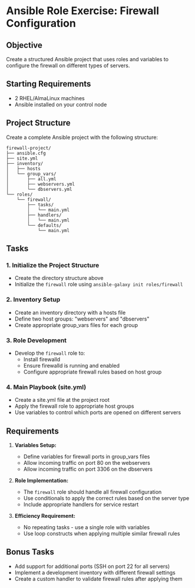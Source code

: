 # Ansible Role Exercise: Firewall Configuration

## Objective
Create a structured Ansible project that uses roles and variables to configure the firewall on different types of servers.

## Starting Requirements
* 2 RHEL/AlmaLinux machines
* Ansible installed on your control node

## Project Structure
Create a complete Ansible project with the following structure:

```
firewall-project/
├── ansible.cfg
├── site.yml
├── inventory/
│   ├── hosts
│   └── group_vars/
│       ├── all.yml
│       ├── webservers.yml
│       └── dbservers.yml
└── roles/
    └── firewall/
        ├── tasks/
        │   └── main.yml
        ├── handlers/
        │   └── main.yml
        └── defaults/
            └── main.yml
```

## Tasks

### 1. Initialize the Project Structure
* Create the directory structure above
* Initialize the `firewall` role using `ansible-galaxy init roles/firewall`

### 2. Inventory Setup
* Create an inventory directory with a hosts file
* Define two host groups: "webservers" and "dbservers"
* Create appropriate group_vars files for each group

### 3. Role Development
* Develop the `firewall` role to:
  * Install firewalld
  * Ensure firewalld is running and enabled
  * Configure appropriate firewall rules based on host group

### 4. Main Playbook (site.yml)
* Create a site.yml file at the project root
* Apply the firewall role to appropriate host groups
* Use variables to control which ports are opened on different servers

## Requirements

1. **Variables Setup:**
   * Define variables for firewall ports in group_vars files
   * Allow incoming traffic on port 80 on the webservers
   * Allow incoming traffic on port 3306 on the dbservers

2. **Role Implementation:**
   * The `firewall` role should handle all firewall configuration
   * Use conditionals to apply the correct rules based on the server type
   * Include appropriate handlers for service restart

3. **Efficiency Requirement:**
   * No repeating tasks - use a single role with variables
   * Use loop constructs when applying multiple similar firewall rules

## Bonus Tasks
* Add support for additional ports (SSH on port 22 for all servers)
* Implement a development inventory with different firewall settings
* Create a custom handler to validate firewall rules after applying them